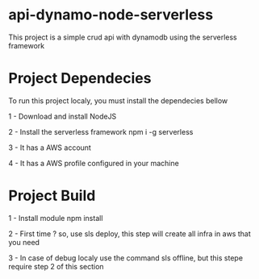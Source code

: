 # api-dynamo-node-serverless
This project is a simple crud api with dynamodb using the serverless framework


# Project Dependecies
To run this project localy, you must install the dependecies bellow

 1 - Download and install NodeJS
 
 2 - Install the serverless framework npm i -g serverless
 
 3 - It has a AWS account
 
 4 - It has a AWS profile configured in your machine
 
 # Project Build 
  1 - Install module npm install
  
  2 - First time ? so, use sls deploy, this step will create all infra in aws that you need
  
  3 - In case of debug localy use the command sls offline, but this stepe require step 2 of this section
  
